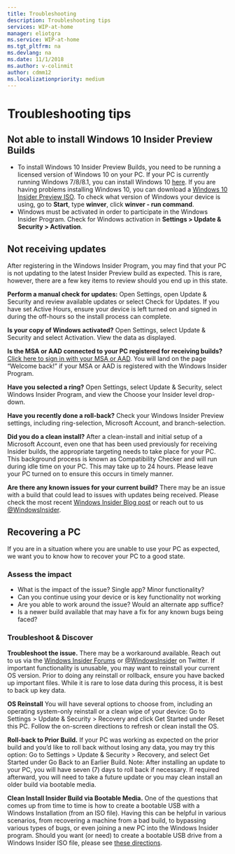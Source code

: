 ```yaml
---
title: Troubleshooting 
description: Troubleshooting tips 
services: WIP-at-home
manager: eliotgra
ms.service: WIP-at-home
ms.tgt_pltfrm: na
ms.devlang: na
ms.date: 11/1/2018
ms.author: v-colinmit
author: cdmm12
ms.localizationpriority: medium
---
```


# Troubleshooting tips 

## Not able to install Windows 10 Insider Preview Builds 
* To install Windows 10 Insider Preview Builds, you need to be running a licensed version of Windows 10 on your PC. If your PC is currently running Windows 7/8/8.1, you can install Windows 10 [here](https://www.microsoft.com/en-us/windows/get-windows-10?step=Win10Question1). If you are having problems installing Windows 10, you can download a [Windows 10 Insider Preview ISO](https://www.microsoft.com/en-us/software-download/windowsinsiderpreviewadvanced). To check what version of Windows your device is using, go to __Start__, type __winver__, click __winver - run command__.
* Windows must be activated in order to participate in the Windows Insider Program. Check for Windows activation in __Settings > Update & Security > Activation__.

## Not receiving updates
After registering in the Windows Insider Program, you may find that your PC is not updating to the latest Insider Preview build as expected. This is rare, however, there are a few key items to review should you end up in this state.

__Perform a manual check for updates:__ Open Settings, open Update & Security and review available updates or select Check for Updates. If you have set Active Hours, ensure your device is left turned on and signed in during the off-hours so the install process can complete.

__Is your copy of Windows activated?__ Open Settings, select Update & Security and select Activation. View the data as displayed.

__Is the MSA or AAD connected to your PC registered for receiving builds?__ [Click here to sign in with your MSA or AAD](https://insider.windows.com/en-us/insidersigninboth/). You will land on the page “Welcome back!” if your MSA or AAD is registered with the Windows Insider Program.

__Have you selected a ring?__ Open Settings, select Update & Security, select Windows Insider Program, and view the Choose your Insider level drop-down.

__Have you recently done a roll-back?__ Check your Windows Insider Preview settings, including ring-selection, Microsoft Account, and branch-selection.

__Did you do a clean install?__ After a clean-install and initial setup of a Microsoft Account, even one that has been used previously for receiving Insider builds, the appropriate targeting needs to take place for your PC. This background process is known as Compatibility Checker and will run during idle time on your PC.  This may take up to 24 hours.  Please leave your PC turned on to ensure this occurs in timely manner.

__Are there any known issues for your current build?__ There may be an issue with a build that could lead to issues with updates being received.  Please check the most recent [Windows Insider Blog post](https://blogs.windows.com/blog/tag/windows-insider-program/) or reach out to us [@WindowsInsider](http://twitter.com/windowsinsider/).

## Recovering a PC
If you are in a situation where you are unable to use your PC as expected, we want you to know how to recover your PC to a good state.

### Assess the impact
* What is the impact of the issue? Single app?  Minor functionality? 
* Can you continue using your device or is key functionality not working
* Are you able to work around the issue? Would an alternate app suffice? 
* Is a newer build available that may have a fix for any known bugs being faced?

### Troubleshoot & Discover
__Troubleshoot the issue.__ There may be a workaround available. Reach out to us via the [Windows Insider Forums](https://answers.microsoft.com/en-us/insider/forum/insider_wintp-insiderplat_pc?sort=lastreplydate&dir=desc&tab=threads&status=all&mod=&modAge=&advFil=&postedAfter=&postedBefore=&threadType=all&tm=1475533679179) or [@WindowsInsider](http://twitter.com/windowsinsider) on Twitter. If important functionality is unusable, you may want to reinstall your current OS version. Prior to doing any reinstall or rollback, ensure you have backed up important files.  While it is rare to lose data during this process, it is best to back up key data.

__OS Reinstall__ You will have several options to choose from, including an operating system-only reinstall or a clean wipe of your device: Go to Settings > Update & Security > Recovery and click Get Started under Reset this PC. Follow the on-screen directions to refresh or clean install the OS.

__Roll-back to Prior Build.__ If your PC was working as expected on the prior build and you’d like to roll back without losing any data, you may try this option: Go to Settings > Update & Security > Recovery, and select Get Started under Go Back to an Earlier Build.
Note: After installing an update to your PC, you will have seven (7) days to roll back if necessary.  If required afterward, you will need to take a future update or you may clean install an older build via bootable media.

__Clean Install Insider Build via Bootable Media.__ One of the questions that comes up from time to time is how to create a bootable USB with a Windows Installation (from an ISO file).  Having this can be helpful in various scenarios, from recovering a machine from a bad build, to bypassing various types of bugs, or even joining a new PC into the Windows Insider program.
Should you want (or need) to create a bootable USB drive from a Windows Insider ISO file, please see [these directions](https://answers.microsoft.com/en-us/insider/forum/insider_wintp-insider_install-insiderplat_pc/creating-a-bootable-usb-for-windows-insider-isos/9ebe3cbc-3c8b-4052-9484-0b7cc9b63bec?tm=1519414191218).
